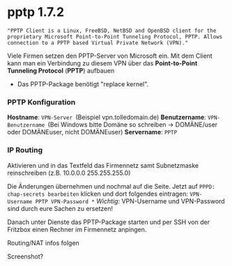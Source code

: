 # pptp 1.7.2

`"PPTP Client is a Linux, FreeBSD, NetBSD and OpenBSD client for the proprietary Microsoft Point-to-Point Tunneling Protocol, PPTP. Allows connection to a PPTP based Virtual Private Network (VPN)."`

Viele Firmen setzen den PPTP-Server von Microsoft ein. Mit dem Client
kann man ein Verbindung zu diesem VPN über das **Point-to-Point
Tunneling Protocol** (**PPTP**) aufbauen

 * Das
PPTP-Package benötigt "replace kernel".

### PPTP Konfiguration

**Hostname**: `VPN-Server `(Beispiel vpn.tolledomain.de)
**Benutzername**: `VPN-Benutzername `(Bei Windows bitte Domäne so
schreiben → DOMÄNE/user oder DOMÄNEuser, nicht DOMÄNEuser)
**Servername**: `PPTP`

### IP Routing

Aktivieren und in das Textfeld das Firmennetz samt Subnetzmaske
reinschreiben (z.B. 10.0.0.0 255.255.255.0)

Die Änderungen übernehmen und nochmal auf die Seite. Jetzt auf
`PPPD: chap-secrets bearbeiten` klicken und dort folgendes eintragen:
`VPN-Username PPTP VPN-Password *`
*Wichtig*: VPN-Username und VPN-Password sind durch eure Sachen zu
ersetzen!

Danach unter Dienste das PPTP-Package starten und per SSH von der
Fritzbox einen Rechner im Firmennetz anpingen.

Routing/NAT infos folgen

Screenshot?

